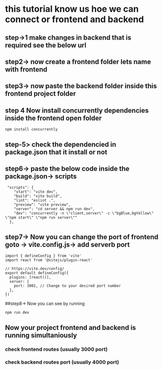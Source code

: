 # this tutorial know us hoe we can connect or frontend and backend 
## step->1 make changes in backend that is required see the below url 


## step2-> now create a frontend folder lets name with frontend 
## step3-> now paste the backend folder inside this frontend project folder 
## step 4 Now install concurrently dependencies inside the frontend open folder 
```
npm install concurrently
```
## step-5> check the dependencied in package.json that it install or not 
## step6-> paste the below code inside the package.json->  scripts
```
 "scripts": {
    "start": "vite dev", 
    "build": "vite build",
    "lint": "eslint .",
    "preview": "vite preview",
    "server": "cd server && npm run dev",
    "dev": "concurrently -n \"client,server\" -c \"bgBlue,bgYellow\" \"npm start\" \"npm run server\""
  },
```
## step7-> Now you can change the port of frontend goto -> vite.config.js-> add serverb port 
```
import { defineConfig } from 'vite'
import react from '@vitejs/plugin-react'

// https://vite.dev/config/
export default defineConfig({
  plugins: [react()],
  server: {
    port: 3001, // Change to your desired port number
  },
})

```

##step8->  Now you can see by running 
```
npm run dev
```

## Now your project frontend and backend is running simultaniously  
### check frontend routes (usually 3000 port)
### check backend routes port (usually 4000 port)
